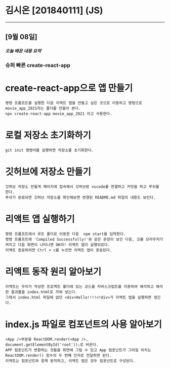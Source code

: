 # 김시온 [201840111] (JS)
---
## [9월 08일]
##### 오늘 배운 내용 요약

### 슈퍼 빠른 create-react-app

# create-react-app으로 앱 만들기
```
명령 프롬프트를 실행한 다음 리액트 앱을 만들고 싶은 곳으로 이동하고 명령으로 movie_app_2021라는 폴더를 만들어 본다.
npx create-react-app movie_app_2021 라고 사용한다.
```

# 로컬 저장소 초기화하기
```
git init 명령어를 실행하면 저장소를 초기화한다.
```

# 깃허브에 저장소 만들기
```
깃허브 저장소 만들게 페이지에 접속해서 깃허브랑 vscode를 연결하고 커밋을 하고 푸쉬를 한다.
푸쉬가 완료되면 깃허브 저장소를 확인해보면 변경된 README.md 파일의 내용도 보인다.
```

# 리액트 앱 실행하기
```
명령 프롬프트에서 루트 폴더로 이동한 다음  npm start를 입력한다.
명령 프롬프트에 'Compiled Successfully!'와 같은 문장이 보인 다음, 크롬 브라우저가 켜지고 다음 화면이 나타나면 OK야! 리액트 앱이 실행되었다.
리액트 종료하려면 Ctrl + c를 누르면 리액트 앱이 종료된다.
```

# 리액트 동작 원리 알아보기
```
리액트는 우리가 작성한 프로젝트 폴더에 있는 코드를 자바스크립트를 이용하여 해석하고 해석한 결과물을 index.html로 끼워 넣는다.
그래서 index.html 파일에 없던 <div>Hello!!!!<!div>가 리액트 앱을 실행하면 생긴다.
```

# index.js 파일로 컴포넌트의 사용 알아보기
```
<App />부분을 ReactDOM.render(<App />, document.getElementById('root'));로 바꾼다.
APP 컴포넌트가 변환하는 것들을 화면에 그릴 수 있고 App 컴포넌트가 그려질 위치는 ReactDOM.render() 함수의 두 번쨰 인자로 전달하면 된다.
리액트는 컴포넌트와 함께 동작하고, 리액트 앱은 모두 컴포넌트로 구성된다.
```